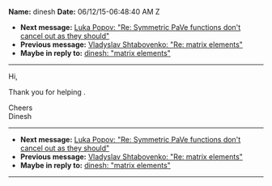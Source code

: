 **Name:** dinesh
**Date:** 06/12/15-06:48:40 AM Z

  - **Next message:** [Luka Popov: "Re: Symmetric PaVe functions don't
    cancel out as they should"](0913.html)
  - **Previous message:** [Vladyslav Shtabovenko: "Re: matrix
    elements"](0911.html)
  - **Maybe in reply to:** [dinesh: "matrix elements"](0907.html)

-----

Hi,  

Thank you for helping .  

Cheers  
Dinesh  

-----

  - **Next message:** [Luka Popov: "Re: Symmetric PaVe functions don't
    cancel out as they should"](0913.html)
  - **Previous message:** [Vladyslav Shtabovenko: "Re: matrix
    elements"](0911.html)
  - **Maybe in reply to:** [dinesh: "matrix elements"](0907.html)

-----

